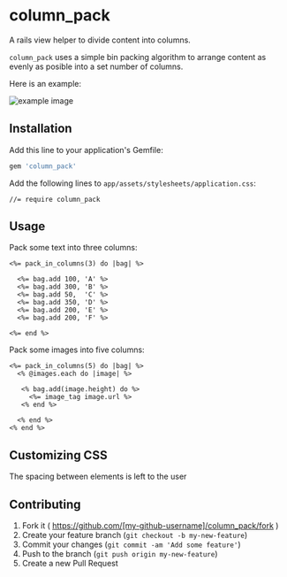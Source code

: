 # column_pack

A rails view helper to divide content into columns.

`column_pack` uses a simple bin packing algorithm to arrange content as evenly as posible into a set
number of columns.

Here is an example:

![example image](http://i.imgur.com/ts69lmj.jpg)

## Installation

Add this line to your application's Gemfile:

```ruby
gem 'column_pack'
```

Add the following lines to `app/assets/stylesheets/application.css`:

```
//= require column_pack
```

## Usage

Pack some text into three columns:

```erb
<%= pack_in_columns(3) do |bag| %>

  <%= bag.add 100, 'A' %>
  <%= bag.add 300, 'B' %>
  <%= bag.add 50,  'C' %>
  <%= bag.add 350, 'D' %>
  <%= bag.add 200, 'E' %>
  <%= bag.add 200, 'F' %>

<%= end %>
```

Pack some images into five columns:

```erb
<%= pack_in_columns(5) do |bag| %>
  <% @images.each do |image| %>

   <% bag.add(image.height) do %>
     <%= image_tag image.url %>
   <% end %>

  <% end %>
<% end %>
```


## Customizing CSS

The spacing between elements is left to the user

## Contributing

1. Fork it ( https://github.com/[my-github-username]/column_pack/fork )
2. Create your feature branch (`git checkout -b my-new-feature`)
3. Commit your changes (`git commit -am 'Add some feature'`)
4. Push to the branch (`git push origin my-new-feature`)
5. Create a new Pull Request
